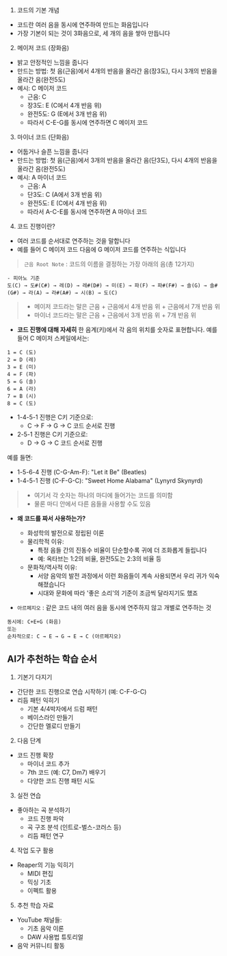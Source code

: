 
1. 코드의 기본 개념
- 코드란 여러 음을 동시에 연주하여 만드는 화음입니다
- 가장 기본이 되는 것이 3화음으로, 세 개의 음을 쌓아 만듭니다

2. 메이저 코드 (장화음)
- 밝고 안정적인 느낌을 줍니다
- 만드는 방법: 첫 음(근음)에서 4개의 반음을 올라간 음(장3도), 다시 3개의 반음을 올라간 음(완전5도)
- 예시: C 메이저 코드
  * 근음: C
  * 장3도: E (C에서 4개 반음 위)
  * 완전5도: G (E에서 3개 반음 위)
  * 따라서 C-E-G를 동시에 연주하면 C 메이저 코드

3. 마이너 코드 (단화음)
- 어둡거나 슬픈 느낌을 줍니다
- 만드는 방법: 첫 음(근음)에서 3개의 반음을 올라간 음(단3도), 다시 4개의 반음을 올라간 음(완전5도)
- 예시: A 마이너 코드
  * 근음: A
  * 단3도: C (A에서 3개 반음 위)
  * 완전5도: E (C에서 4개 반음 위)
  * 따라서 A-C-E를 동시에 연주하면 A 마이너 코드

4. 코드 진행이란?
- 여러 코드를 순서대로 연주하는 것을 말합니다
- 예를 들어 C 메이저 코드 다음에 G 메이저 코드를 연주하는 식입니다

> `근음 Root Note` : 코드의 이름을 결정하는 가장 아래의 음(총 12가지)
```
- 피아노 기준
도(C) → 도#(C#) → 레(D) → 레#(D#) → 미(E) → 파(F) → 파#(F#) → 솔(G) → 솔#(G#) → 라(A) → 라#(A#) → 시(B) → 도(C)
```

>- 메이저 코드라는 말은 근음 + 근음에서 4개 반음 위 + 근음에서 7개 반음 위 
>- 마이너 코드라는 말은 근음 + 근음에서 3개 반음 위 + 7개 반음 위


- **코드 진행에 대해 자세히**
한 음계(키)에서 각 음의 위치를 숫자로 표현합니다. 예를 들어 C 메이저 스케일에서는:
```
1 = C (도) 
2 = D (레) 
3 = E (미) 
4 = F (파) 
5 = G (솔)
6 = A (라) 
7 = B (시) 
8 = C (도)
```
- 1-4-5-1 진행은 C키 기준으로:
    - C → F → G → C 코드 순서로 진행
- 2-5-1 진행은 C키 기준으로:
    - D → G → C 코드 순서로 진행

예를 들면:
- 1-5-6-4 진행 (C-G-Am-F): "Let it Be" (Beatles)
- 1-4-5-1 진행 (C-F-G-C): "Sweet Home Alabama" (Lynyrd Skynyrd)

> - 여기서 각 숫자는 하나의 마디에 들어가는 코드를 의미함
> - 물론 마디 안에서 다른 음들을 사용할 수도 있음

- **왜 코드를 짜서 사용하는가?**
	- 화성학의 발전으로 정립된 이론
	- 물리학적 이유:
	    - 특정 음들 간의 진동수 비율이 단순할수록 귀에 더 조화롭게 들립니다
	    - 예: 옥타브는 1:2의 비율, 완전5도는 2:3의 비율 등
	- 문화적/역사적 이유:
	    - 서양 음악의 발전 과정에서 이런 화음들이 계속 사용되면서 우리 귀가 익숙해졌습니다
	    - 시대와 문화에 따라 '좋은 소리'의 기준이 조금씩 달라지기도 했죠

- `아르페지오` : 같은 코드 내의 여러 음을 동시에 연주하지 않고 개별로 연주하는 것
```
동시에: C+E+G (화음)
또는
순차적으로: C → E → G → E → C (아르페지오)
```

## AI가 추천하는 학습 순서

1. 기본기 다지기
- 간단한 코드 진행으로 연습 시작하기 (예: C-F-G-C)
- 리듬 패턴 익히기
    - 기본 4/4박자에서 드럼 패턴
    - 베이스라인 만들기
    - 간단한 멜로디 만들기

2. 다음 단계
- 코드 진행 확장
    - 마이너 코드 추가
    - 7th 코드 (예: C7, Dm7) 배우기
    - 다양한 코드 진행 패턴 시도

3. 실전 연습
- 좋아하는 곡 분석하기
    - 코드 진행 파악
    - 곡 구조 분석 (인트로-벌스-코러스 등)
    - 리듬 패턴 연구

4. 작업 도구 활용
- Reaper의 기능 익히기
    - MIDI 편집
    - 믹싱 기초
    - 이펙트 활용

5. 추천 학습 자료
- YouTube 채널들:
    - 기초 음악 이론
    - DAW 사용법 튜토리얼
- 음악 커뮤니티 활동